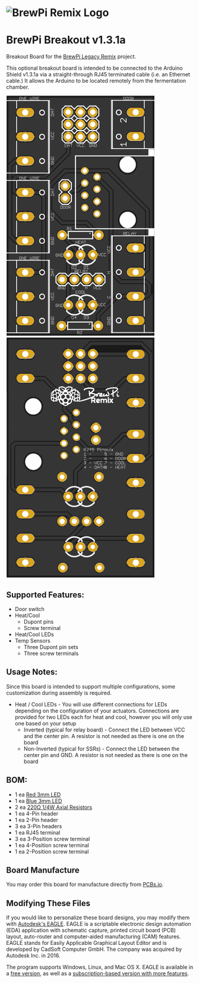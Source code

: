 # ![BrewPi Remix Logo](https://raw.githubusercontent.com/lbussy/brewpi-www-rmx/master/images/brewpi_logo.png)
# BrewPi Breakout v1.3.1a

Breakout Board for the [BrewPi Legacy Remix](https://www.brewpiremix.com) project.

This optional breakout board is intended to be connected to the Arduino Shield v1.3.1a via a straight-through RJ45 terminated cable (i.e. an Ethernet cable.)  It allows the Arduino to be located remotely from the fermentation chamber.

![Board Top](Top.png) ![Board Top](Bottom.png)

## Supported Features:

  * Door switch
  * Heat/Cool
    * Dupont pins
    * Screw terminal
  * Heat/Cool LEDs
  * Temp Sensors
    * Three Dupont pin sets
    * Three screw terminals

## Usage Notes:
Since this board is intended to support multiple configurations, some customization during assembly is required.

  - Heat / Cool LEDs - You will use different connections for LEDs depending on the configuration of your actuators.  Connections are provided for two LEDs each for heat and cool, however you will only use one based on your setup
    - Inverted (typical for relay board) - Connect the LED between VCC and the center pin.  A resistor is not needed as there is one on the board
    - Non-Inverted (typical for SSRs) - Connect the LED between the center pin and GND.  A resistor is not needed as there is one on the board

## BOM:

  * 1 ea [Red 3mm LED](https://www.mouser.com/ProductDetail/638-MV5064.MP4B)
  * 1 ea [Blue 3mm LED](https://www.mouser.com/ProductDetail/941-C503BBCNCV0Z0461)
  * 2 ea [220Ω 1/4W Axial Resistors](https://www.mouser.com/ProductDetail/660-MF1-4DCT52R2200F)
  * 1 ea 4-Pin header
  * 1 ea 2-Pin header
  * 3 ea 3-Pin headers
  * 1 ea RJ45 terminal
  * 3 ea 3-Position screw terminal
  * 1 ea 4-Position screw terminal
  * 1 ea 2-Position screw terminal

## Board Manufacture
You may order this board for manufacture directly from [PCBs.io](https://PCBs.io/share/zvpLA).

## Modifying These Files
If you would like to personalize these board designs, you may modify them with [Autodesk's EAGLE](https://www.autodesk.com/products/eagle/overview). EAGLE is a scriptable electronic design automation (EDA) application with schematic capture, printed circuit board (PCB) layout, auto-router and computer-aided manufacturing (CAM) features. EAGLE stands for Easily Applicable Graphical Layout Editor and is developed by CadSoft Computer GmbH. The company was acquired by Autodesk Inc. in 2016.  

The program supports Windows, Linux, and Mac OS X.  EAGLE is available in a [free version](https://www.autodesk.com/products/eagle/free-download), as well as a [subscription-based version with more features](https://www.autodesk.com/products/eagle/compare).
